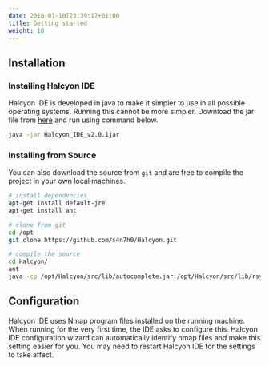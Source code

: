 ```yaml
---
date: 2018-01-10T23:39:17+01:00
title: Getting started
weight: 10
---
```


## Installation

### Installing Halcyon IDE

Halcyon IDE is developed in java to make it simpler to use in all possible operating systems. Running this cannot be more simpler. Download the jar file from [here](https://github.com/s4n7h0/Halcyon/releases/download/2.0.1/Halcyon_IDE_v2.0.1.jar) and run using command below.
```sh 
java -jar Halcyon_IDE_v2.0.1jar
```


### Installing from Source

You can also download the source from `git` and are free to compile the project in your own local machines. 

```sh
# install dependencies 
apt-get install default-jre
apt-get install ant

# clone from git
cd /opt
git clone https://github.com/s4n7h0/Halcyon.git

# compile the source 
cd Halcyon/
ant
java -cp /opt/Halcyon/src/lib/autocomplete.jar:/opt/Halcyon/src/lib/rsyntaxtextarea.jar:/opt/Halcyon/dist/Halcyon_IDE_v2.0.1.jar halcyon.ide.HalcyonIDE    

```


## Configuration

Halcyon IDE uses Nmap program files installed on the running machine. When running for the very first time, the IDE asks to configure this. Halcyon IDE configuration wizard can automatically identify nmap files and make this setting easier for you. You may need to restart Halcyon IDE for the settings to take affect.  

 
